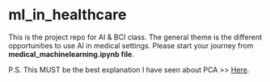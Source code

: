# ml_in_healthcare

This is the project repo for AI & BCI class.
The general theme is the different opportunities to use AI in medical settings.
Please start your journey from **medical_machinelearning.ipynb file**.

P.S. This MUST be the best explanation I have seen about PCA >> [Here](https://github.com/iNeuronai/PrincipalComponentAnalysis/blob/master/PCA/PCA.ipynb).
